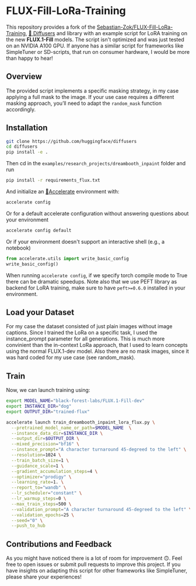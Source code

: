 <!---
Copyright 2022 - The HuggingFace Team. All rights reserved.

Licensed under the Apache License, Version 2.0 (the "License");
you may not use this file except in compliance with the License.
You may obtain a copy of the License at

    http://www.apache.org/licenses/LICENSE-2.0

Unless required by applicable law or agreed to in writing, software
distributed under the License is distributed on an "AS IS" BASIS,
WITHOUT WARRANTIES OR CONDITIONS OF ANY KIND, either express or implied.
See the License for the specific language governing permissions and
limitations under the License.
-->
# FLUX-Fill-LoRa-Training

This repository provides a fork of the [Sebastian-Zok/FLUX-Fill-LoRa-Training](https://github.com/Sebastian-Zok/FLUX-Fill-LoRa-Training), [🤗 Diffusers](https://github.com/huggingface/diffusers) and library with an example script for LoRA training on the new **FLUX.1-Fill** models. The script isn't optimized and was just tested on an NVIDIA A100 GPU. If anyone has a similar script for frameworks like SimpleTuner or SD-scripts, that run on consumer hardware, I would be more than happy to hear!

## Overview

The provided script implements a specific masking strategy, in my case applying a full mask to the image. If your use case requires a different masking approach, you’ll need to adapt the `random_mask` function accordingly.

## Installation

```bash
git clone https://github.com/huggingface/diffusers
cd diffusers
pip install -e .
```

Then cd in the `examples/research_projects/dreambooth_inpaint` folder and run
```bash
pip install -r requirements_flux.txt
```

And initialize an [🤗Accelerate](https://github.com/huggingface/accelerate/) environment with:

```bash
accelerate config
```

Or for a default accelerate configuration without answering questions about your environment

```bash
accelerate config default
```

Or if your environment doesn't support an interactive shell (e.g., a notebook)

```python
from accelerate.utils import write_basic_config
write_basic_config()
```

When running `accelerate config`, if we specify torch compile mode to True there can be dramatic speedups.
Note also that we use PEFT library as backend for LoRA training, make sure to have `peft>=0.6.0` installed in your environment.



## Load your Dataset
For my case the dataset consisted of just plain images without image captions. Since I trained the LoRa on a specific task, I used the instance_prompt parameter for all generations. This is much more convinient than the in-context LoRa approach, that I used to learn concepts using the normal FLUX.1-dev model. Also there are no mask images, since it was hard coded for my use case (see random_mask).

## Train

Now, we can launch training using:

```bash
export MODEL_NAME="black-forest-labs/FLUX.1-Fill-dev"
export INSTANCE_DIR="dog"
export OUTPUT_DIR="trained-flux"

accelerate launch train_dreambooth_inpaint_lora_flux.py \
  --pretrained_model_name_or_path=$MODEL_NAME  \
  --instance_data_dir=$INSTANCE_DIR \
  --output_dir=$OUTPUT_DIR \
  --mixed_precision="bf16" \
  --instance_prompt="A character turnaround 45-degreed to the left" \
  --resolution=1024 \
  --train_batch_size=1 \
  --guidance_scale=1 \
  --gradient_accumulation_steps=4 \
  --optimizer="prodigy" \
  --learning_rate=1. \
  --report_to="wandb" \
  --lr_scheduler="constant" \
  --lr_warmup_steps=0 \
  --max_train_steps=500 \
  --validation_prompt="A character turnaround 45-degreed to the left" \
  --validation_epochs=25 \
  --seed="0" \
  --push_to_hub
```

## Contributions and Feedback
As you might have noticed there is a lot of room for improvement 🙃. Feel free to open issues or submit pull requests to improve this project. If you have insights on adapting this script for other frameworks like SimpleTuner, please share your experiences!
 

